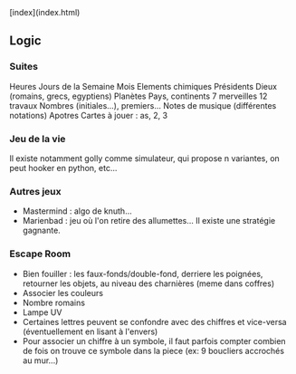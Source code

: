 <head>
  <meta http-equiv="content-type" content="text/html; charset=utf-8" />
</head>
[index](index.html)

## Logic

### Suites
Heures
Jours de la Semaine
Mois
Elements chimiques
Présidents
Dieux (romains, grecs, egyptiens)
Planètes
Pays, continents
7 merveilles
12 travaux
Nombres (initiales...), premiers...
Notes de musique (différentes notations)
Apotres
Cartes à jouer : as, 2, 3

### Jeu de la vie
Il existe notamment golly comme simulateur, qui propose n variantes, on peut hooker en python, etc...

### Autres jeux
- Mastermind : algo de knuth...
- Marienbad : jeu où l'on retire des allumettes... Il existe une stratégie gagnante.

### Escape Room
- Bien fouiller : les faux-fonds/double-fond, derriere les poignées, retourner les objets, au niveau des charnières (meme dans coffres)
- Associer les couleurs
- Nombre romains
- Lampe UV
- Certaines lettres peuvent se confondre avec des chiffres et vice-versa (éventuellement en lisant à l'envers)
- Pour associer un chiffre à un symbole, il faut parfois compter combien de fois on trouve ce symbole dans la piece (ex: 9 boucliers accrochés au mur...)
